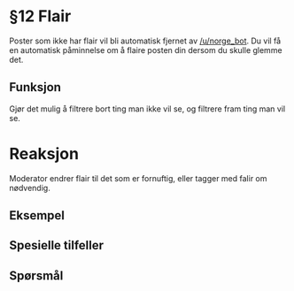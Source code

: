 # §12 Flair
Poster som ikke har flair vil bli automatisk fjernet av [/u/norge_bot](https://old.reddit.com/u/norge_bot). Du vil få en automatisk påminnelse om å flaire posten din dersom du skulle glemme det.

## Funksjon
Gjør det mulig å filtrere bort ting man ikke vil se, og filtrere fram ting man vil se.

# Reaksjon
Moderator endrer flair til det som er fornuftig, eller tagger med falir om nødvendig.

## Eksempel

## Spesielle tilfeller

## Spørsmål
